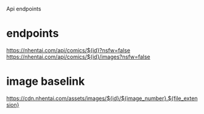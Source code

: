 
Api endpoints

# endpoints
https://nhentai.com/api/comics/${id}?nsfw=false
https://nhentai.com/api/comics/${id}/images?nsfw=false

# image baselink
https://cdn.nhentai.com/assets/images/${id}/${image_number}.${file_extension}
